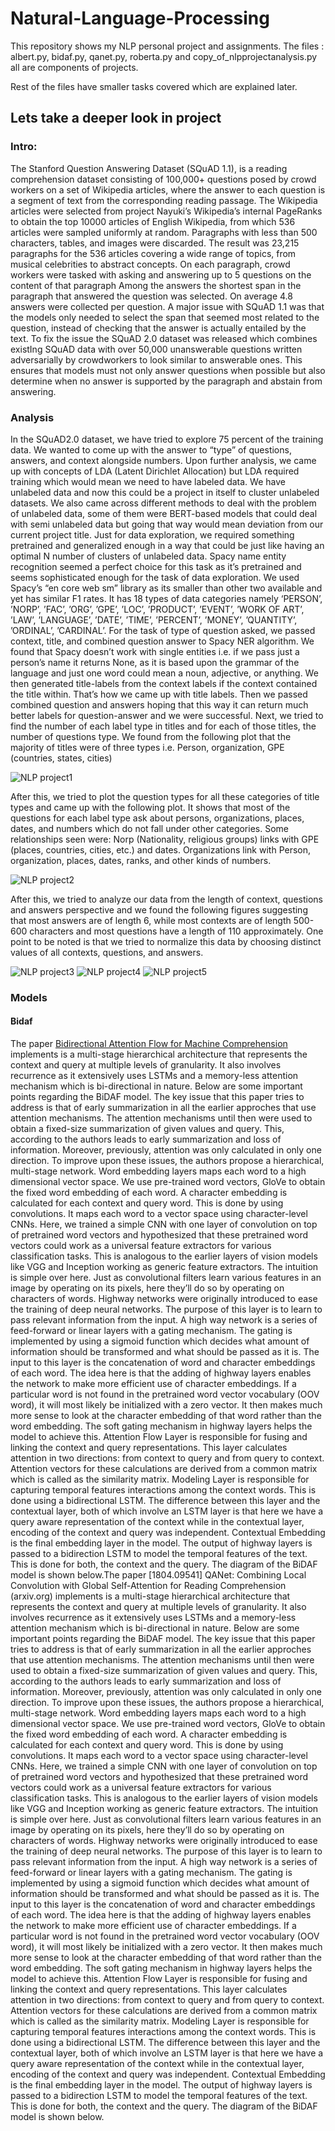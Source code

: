 # Natural-Language-Processing

This repository shows my NLP personal project and assignments. 
The files : albert.py, bidaf.py, qanet.py, roberta.py and copy_of_nlpprojectanalysis.py all are components of projects.

Rest of the files have smaller tasks covered which are explained later.

## Lets take a deeper look in project

### Intro:
The Stanford Question Answering Dataset (SQuAD 1.1), is a reading comprehension dataset consisting of 100,000+ questions posed by crowd workers on a set of Wikipedia articles, where the answer to each question is a segment of text from the corresponding reading passage.
The Wikipedia articles were selected from project Nayuki’s Wikipedia’s internal PageRanks to obtain the top 10000 articles of English Wikipedia, from which 536 articles were sampled uniformly at random. Paragraphs with less than 500 characters, tables, and images were discarded.
The result was 23,215 paragraphs for the 536 articles covering a wide range of topics, from musical celebrities to abstract concepts. On each paragraph, crowd workers were tasked with asking and answering up to 5 questions on the content of that paragraph Among the answers the shortest span in the paragraph that answered the question was selected. On average 4.8 answers were collected per question.
A major issue with SQuAD 1.1 was that the models only needed to select the span that seemed most related to the question, instead of checking that the answer is actually entailed by the text. To fix the issue the SQuAD 2.0 dataset was released which combines existIng SQuAD data with over 50,000 unanswerable questions written adversarially by crowdworkers to look similar to answerable ones. This ensures that models must not only answer questions when possible but also determine when no answer is supported by the paragraph and abstain from answering.

### Analysis
In the SQuAD2.0 dataset, we have tried to explore 75 percent of the training data. We wanted to come up with the answer to “type” of questions, answers, and context alongside numbers. Upon further analysis, we came up with concepts of LDA (Latent Dirichlet Allocation) but LDA required training which would mean we need to have labeled data. We have unlabeled data and now this could be a project in itself to cluster unlabeled datasets. We also came across different methods to deal with the problem of unlabeled data, some of them were BERT-based models that could deal with semi unlabeled data but going that way would mean deviation from our current project title. Just for data exploration, we required something pretrained and generalized enough in a way that could be just like having an optimal
N number of clusters of unlabeled data. Spacy name entity recognition seemed a perfect choice for this task as it’s pretrained and seems sophisticated enough for the task of data exploration. We used Spacy’s “en core web sm” library as its smaller than other two available and yet has similar F1 rates. It has 18 types of data categories namely ‘PERSON’, ’NORP’, ’FAC’, ’ORG’, ’GPE’, ’LOC’, ’PRODUCT’, ’EVENT’, ’WORK OF ART’, ’LAW’, ’LANGUAGE’, ’DATE’, ’TIME’, ’PERCENT’, ’MONEY’, ’QUANTITY’, ’ORDINAL’, ’CARDINAL’. For the task of type of question asked, we passed context, title, and combined question answer to Spacy NER algorithm. 
We found that Spacy doesn’t work with single entities i.e. if we pass just a person’s name it returns None, as it is based upon the grammar of the language and just one word could mean a noun, adjective, or anything. We then generated title-labels from the context labels if the context contained the title within. That’s how we came up with title labels. Then we passed combined question and answers hoping that this way it can return much better labels for question-answer and we were successful.
Next, we tried to find the number of each label type in titles and for each of those titles, the number of questions type. We found from the following plot that the majority of titles were of three types i.e. Person, organization, GPE (countries, states, cities)

![NLP project1](https://user-images.githubusercontent.com/19994641/200920674-29f8ede3-6beb-493c-9ad5-758fb90e2f24.png)

After this, we tried to plot the question types for all these categories of title types and came up with the following plot. It shows that most of the questions for each label type ask about persons, organizations, places, dates, and numbers which do not fall under other categories. Some relationships seen were: Norp (Nationality, religious groups) links with GPE (places, countries, cities, etc.) and dates. Organizations link with Person, organization, places, dates, ranks, and other kinds of numbers.

![NLP project2](https://user-images.githubusercontent.com/19994641/200920945-65ccf654-bb99-4ac0-84ae-af26770de34b.png)

After this, we tried to analyze our data from the length of context, questions and answers perspective and we found the following figures suggesting that most answers are of length 6, while most contexts are of length 500-600 characters and most questions have a length of 110 approximately. One point to be noted is that we tried to normalize this data by choosing distinct values of all contexts, questions, and answers.

![NLP project3](https://user-images.githubusercontent.com/19994641/200921754-2e962745-d797-454e-8229-5ef0d4bfaa5c.png)
![NLP project4](https://user-images.githubusercontent.com/19994641/200921827-63865472-798a-45da-83c2-1c740e39ac2d.png)
![NLP project5](https://user-images.githubusercontent.com/19994641/200921889-1c62f97e-7362-4bf0-a4da-8bacb2091bd3.png)

### Models
#### Bidaf
The paper [Bidirectional Attention Flow for Machine Comprehension](https://arxiv.org/abs/1804.09541) implements is a multi-stage hierarchical architecture that represents the context and query at multiple levels of granularity. It also involves recurrence as it extensively uses LSTMs and a memory-less attention mechanism which is bi-directional in nature. Below are some important points regarding the BiDAF model. The key issue that this paper tries to address is that of early summarization in all the earlier approches that use attention mechanisms. The attention mechanisms until then were used to obtain a fixed-size summarization of given values and query. This, according to the authors leads to early summarization and loss of information. Moreover, previously, attention was only calculated in only one direction. To improve upon these issues, the authors propose a hierarchical, multi-stage network. Word embedding layers maps each word to a high dimensional vector space. We use pre-trained word vectors, GloVe to obtain the fixed word embedding of each word. A character embedding is calculated for each context and query word. This is done by using convolutions. It maps each word to a vector space using character-level CNNs. Here, we trained a simple CNN with one layer of convolution on top of pretrained word vectors and hypothesized that these pretrained word vectors could work as a universal feature extractors for various classification tasks. This is analogous to the earlier layers of vision models like VGG and Inception working as generic feature extractors. The intuition is simple over here. Just as convolutional filters learn various features in an image by operating on its pixels, here they’ll do so by operating on characters of words. Highway networks were originally introduced to ease the training of deep neural networks. The purpose of this layer is to learn to pass relevant information from the input. A high way network is a series of feed-forward or linear layers with a gating mechanism. The gating is implemented by using a sigmoid function which decides what amount of information should be transformed and what should be passed as it is. The input to this layer is the concatenation of word and character embeddings of each word. The idea here is that the adding of highway layers enables the network to make more efficient use of character embeddings. If a particular word is not found in the pretrained word vector vocabulary (OOV word), it will most likely be initialized with a zero vector. It then makes much more sense to look at the character embedding of that word rather than the word embedding. The soft gating mechanism in highway layers helps the model to achieve this. Attention Flow Layer is responsible for fusing and linking the context and query representations. This layer calculates attention in two directions: from context to query and from query to context. Attention vectors for these calculations are derived from a common matrix which is called as the similarity matrix. Modeling Layer is responsible for capturing temporal features interactions among the context words. This is done using a bidirectional LSTM. The difference between this layer and the contextual layer, both of which involve an LSTM layer is that here we have a query aware representation of the context while in the contextual layer, encoding of the context and query was independent. Contextual Embedding is the final embedding layer in the model. The output of highway layers is passed to a bidirection LSTM to model the temporal features of the text. This is done for both, the context and the query. The diagram of the BiDAF model is shown below.The paper [1804.09541] QANet: Combining Local Convolution with Global Self-Attention for Reading Comprehension (arxiv.org) implements is a multi-stage hierarchical architecture that represents the context and query at multiple levels of granularity. It also involves recurrence as it extensively uses LSTMs and a memory-less attention mechanism which is bi-directional in nature. Below are some important points regarding the BiDAF model. The key issue that this paper tries to address is that of early summarization in all the earlier approches that use attention mechanisms. The attention mechanisms until then were used to obtain a fixed-size summarization of given values and query. This, according to the authors leads to early summarization and loss of information. Moreover, previously, attention was only calculated in only one direction. To improve upon these issues, the authors propose a hierarchical, multi-stage network. Word embedding layers maps each word to a high dimensional vector space. We use pre-trained word vectors, GloVe to obtain the fixed word embedding of each word. A character embedding is calculated for each context and query word. This is done by using convolutions. It maps each word to a vector space using character-level CNNs. Here, we trained a simple CNN with one layer of convolution on top of pretrained word vectors and hypothesized that these pretrained word vectors could work as a universal feature extractors for various classification tasks. This is analogous to the earlier layers of vision models like VGG and Inception working as generic feature extractors. The intuition is simple over here. Just as convolutional filters learn various features in an image by operating on its pixels, here they’ll do so by operating on characters of words. Highway networks were originally introduced to ease the training of deep neural networks. The purpose of this layer is to learn to pass relevant information from the input. A high way network is a series of feed-forward or linear layers with a gating mechanism. The gating is implemented by using a sigmoid function which decides what amount of information should be transformed and what should be passed as it is. The input to this layer is the concatenation of word and character embeddings of each word. The idea here is that the adding of highway layers enables the network to make more efficient use of character embeddings. If a particular word is not found in the pretrained word vector vocabulary (OOV word), it will most likely be initialized with a zero vector. It then makes much more sense to look at the character embedding of that word rather than the word embedding. The soft gating mechanism in highway layers helps the model to achieve this. Attention Flow Layer is responsible for fusing and linking the context and query representations. This layer calculates attention in two directions: from context to query and from query to context. Attention vectors for these calculations are derived from a common matrix which is called as the similarity matrix. Modeling Layer is responsible for capturing temporal features interactions among the context words. This is done using a bidirectional LSTM. The difference between this layer and the contextual layer, both of which involve an LSTM layer is that here we have a query aware representation of the context while in the contextual layer, encoding of the context and query was independent. Contextual Embedding is the final embedding layer in the model. The output of highway layers is passed to a bidirection LSTM to model the temporal features of the text. This is done for both, the context and the query. The diagram of the BiDAF model is shown below.
